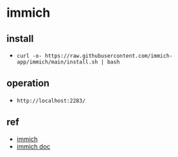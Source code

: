 # immich

## install
+ `curl -o- https://raw.githubusercontent.com/immich-app/immich/main/install.sh | bash`


## operation
+ `http://localhost:2283/`





## ref
+ [immich](https://github.com/immich-app/immich)
+ [immich doc](https://immich.app/docs/overview/welcome/)